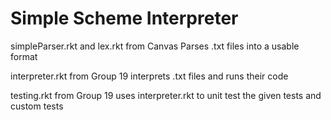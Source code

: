 # Simple Scheme Interpreter

simpleParser.rkt and lex.rkt from Canvas Parses .txt files into a usable format

interpreter.rkt from Group 19 interprets .txt files and runs their code

testing.rkt from Group 19 uses interpreter.rkt to unit test the given tests and custom tests
